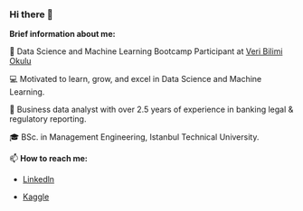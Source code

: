 ### Hi there 👋

**Brief information about me:**

🌱 Data Science and Machine Learning Bootcamp Participant at [Veri Bilimi Okulu](https://www.linkedin.com/in/veribilimiokulu/)

 💻 Motivated to learn, grow, and excel in Data Science and Machine Learning.
 
:muscle: Business data analyst with over 2.5 years of experience in banking legal & regulatory reporting.

:mortar_board:	BSc. in Management Engineering, Istanbul Technical University.



📫  **How to reach me:**

* [Linkedln](https://www.linkedin.com/in/mursideyarkin/)

* [Kaggle](https://www.kaggle.com/mursideyarkin)
